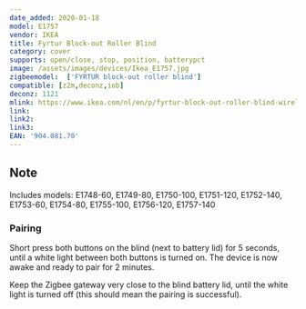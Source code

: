 ```yaml
---
date_added: 2020-01-18
model: E1757
vendor: IKEA
title: Fyrtur Block-out Roller Blind
category: cover
supports: open/close, stop, position, batterypct
image: /assets/images/devices/Ikea_E1757.jpg
zigbeemodel:  ['FYRTUR block-out roller blind']
compatible: [z2m,deconz,iob]
deconz: 1121
mlink: https://www.ikea.com/nl/en/p/fyrtur-block-out-roller-blind-wireless-battery-operated-grey-90408170/
link: 
link2: 
link3: 
EAN: '904.081.70'
---
```


## Note
Includes models: E1748-60, E1749-80, E1750-100, E1751-120, E1752-140, E1753-60, E1754-80, E1755-100, E1756-120, E1757-140

### Pairing
Short press both buttons on the blind (next to battery lid) for 5 seconds, until a white light between both buttons is turned on.
The device is now awake and ready to pair for 2 minutes.

Keep the Zigbee gateway very close to the blind battery lid, until the white light is turned off (this should mean the pairing is successful).